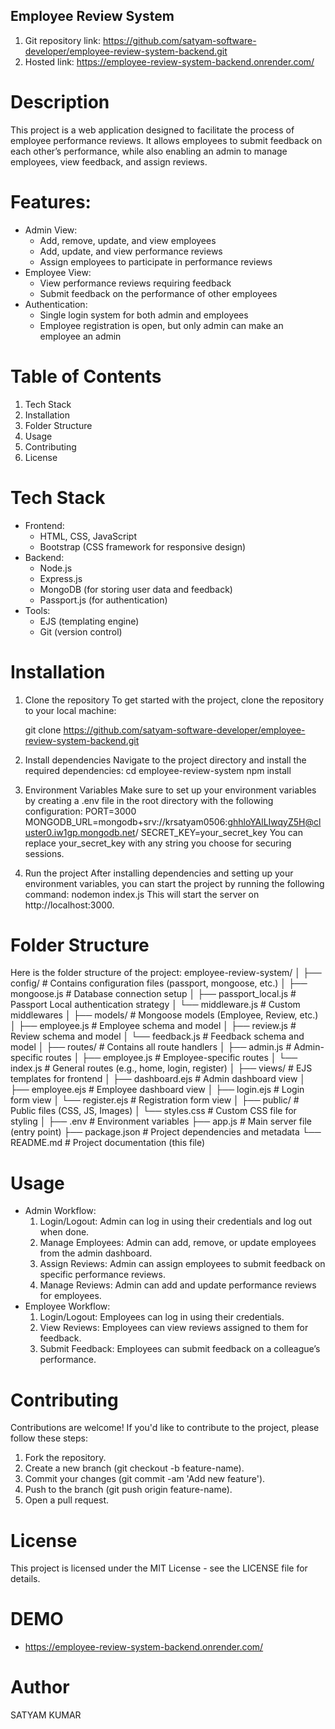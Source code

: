 ## Employee Review System

1. Git repository link: https://github.com/satyam-software-developer/employee-review-system-backend.git
2. Hosted link: https://employee-review-system-backend.onrender.com/

# Description

This project is a web application designed to facilitate the process of employee performance reviews. It allows employees to submit feedback on each other’s performance, while also enabling an admin to manage employees, view feedback, and assign reviews.

# Features:

- Admin View:
  - Add, remove, update, and view employees
  - Add, update, and view performance reviews
  - Assign employees to participate in performance reviews
- Employee View:
  - View performance reviews requiring feedback
  - Submit feedback on the performance of other employees
- Authentication:
  - Single login system for both admin and employees
  - Employee registration is open, but only admin can make an employee an admin

# Table of Contents

1.  Tech Stack
2.  Installation
3.  Folder Structure
4.  Usage
5.  Contributing
6.  License

# Tech Stack

- Frontend:
  - HTML, CSS, JavaScript
  - Bootstrap (CSS framework for responsive design)
- Backend:
  - Node.js
  - Express.js
  - MongoDB (for storing user data and feedback)
  - Passport.js (for authentication)
- Tools:
  - EJS (templating engine)
  - Git (version control)

# Installation

1. Clone the repository
   To get started with the project, clone the repository to your local machine:

   git clone https://github.com/satyam-software-developer/employee-review-system-backend.git

2. Install dependencies
   Navigate to the project directory and install the required dependencies:
   cd employee-review-system
   npm install
3. Environment Variables
   Make sure to set up your environment variables by creating a .env file in the root directory with the following configuration:
   PORT=3000
   MONGODB_URL=mongodb+srv://krsatyam0506:ghhloYAlLIwqyZ5H@cluster0.iw1gp.mongodb.net/
   SECRET_KEY=your_secret_key
   You can replace your_secret_key with any string you choose for securing sessions.
4. Run the project
   After installing dependencies and setting up your environment variables, you can start the project by running the following command:
   nodemon index.js
   This will start the server on http://localhost:3000.

# Folder Structure

Here is the folder structure of the project:
employee-review-system/
│
├── config/ # Contains configuration files (passport, mongoose, etc.)
│ ├── mongoose.js # Database connection setup
│ ├── passport_local.js # Passport Local authentication strategy
│ └── middleware.js # Custom middlewares
│
├── models/ # Mongoose models (Employee, Review, etc.)
│ ├── employee.js # Employee schema and model
│ ├── review.js # Review schema and model
│ └── feedback.js # Feedback schema and model
│
├── routes/ # Contains all route handlers
│ ├── admin.js # Admin-specific routes
│ ├── employee.js # Employee-specific routes
│ └── index.js # General routes (e.g., home, login, register)
│
├── views/ # EJS templates for frontend
│ ├── dashboard.ejs # Admin dashboard view
│ ├── employee.ejs # Employee dashboard view
│ ├── login.ejs # Login form view
│ └── register.ejs # Registration form view
│
├── public/ # Public files (CSS, JS, Images)
│ └── styles.css # Custom CSS file for styling
│
├── .env # Environment variables
├── app.js # Main server file (entry point)
├── package.json # Project dependencies and metadata
└── README.md # Project documentation (this file)

# Usage

- Admin Workflow:
  1. Login/Logout: Admin can log in using their credentials and log out when done.
  2. Manage Employees: Admin can add, remove, or update employees from the admin dashboard.
  3. Assign Reviews: Admin can assign employees to submit feedback on specific performance reviews.
  4. Manage Reviews: Admin can add and update performance reviews for employees.
- Employee Workflow:
  1. Login/Logout: Employees can log in using their credentials.
  2. View Reviews: Employees can view reviews assigned to them for feedback.
  3. Submit Feedback: Employees can submit feedback on a colleague’s performance.

# Contributing

Contributions are welcome! If you'd like to contribute to the project, please follow these steps:

1.  Fork the repository.
2.  Create a new branch (git checkout -b feature-name).
3.  Commit your changes (git commit -am 'Add new feature').
4.  Push to the branch (git push origin feature-name).
5.  Open a pull request.

# License

This project is licensed under the MIT License - see the LICENSE file for details.

# DEMO

- https://employee-review-system-backend.onrender.com/

# Author

SATYAM KUMAR
